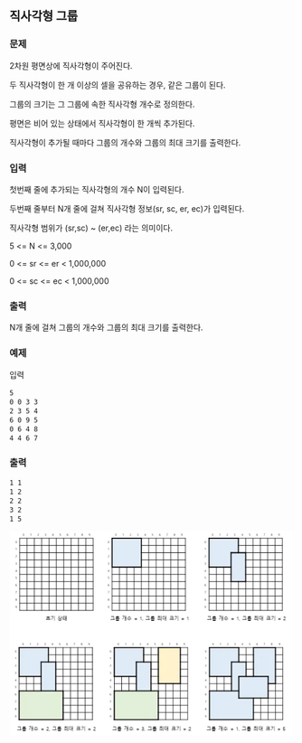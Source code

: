 ## 직사각형 그룹

### 문제


2차원 평면상에 직사각형이 주어진다.

두 직사각형이 한 개 이상의 셀을 공유하는 경우, 같은 그룹이 된다.

그룹의 크기는 그 그룹에 속한 직사각형 개수로 정의한다.



평면은 비어 있는 상태에서 직사각형이 한 개씩 추가된다.

직사각형이 추가될 때마다 그룹의 개수와 그룹의 최대 크기를 출력한다.


### 입력
첫번째 줄에 추가되는 직사각형의 개수 N이 입력된다.

두번째 줄부터 N개 줄에 걸쳐 직사각형 정보(sr, sc, er, ec)가 입력된다.

직사각형 범위가 (sr,sc) ~ (er,ec) 라는 의미이다.

5 <= N <= 3,000

0 <= sr <= er < 1,000,000

0 <= sc <= ec < 1,000,000


### 출력
N개 줄에 걸쳐 그룹의 개수와 그룹의 최대 크기를 출력한다.


### 예제
입력
```
5
0 0 3 3
2 3 5 4
6 0 9 5
0 6 4 8
4 4 6 7
```

### 출력
```
1 1
1 2
2 2
3 2
1 5
```

![그림01](fig_01.png)